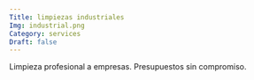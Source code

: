 ```yaml
---
Title: limpiezas industriales
Img: industrial.png
Category: services
Draft: false
---
```


Limpieza profesional a empresas. Presupuestos sin compromiso.
